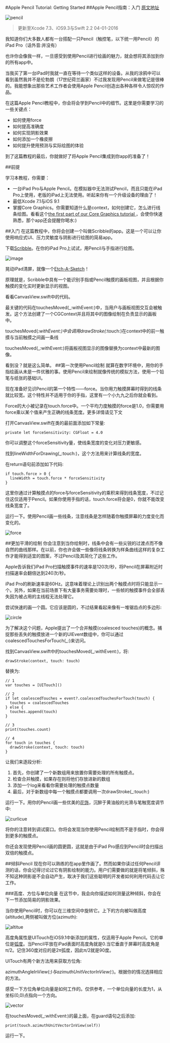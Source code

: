 #Apple Pencil Tutorial: Getting Started
##Apple Pencil指南：入门
[原文地址](https://www.raywenderlich.com/121834/apple-pencil-tutorial)

![pencil](http://www.raywenderlich.com/wp-content/uploads/2016/12/Final3.png)

>更新至Xcode 7.3、iOS9.3与Swift 2.2  04-01-2016

我知道你们大多数人都有一台搭配一只Pencil（触控笔，以下统一用Pencil）的iPad Pro（话外音:并没有）

也许你会像我一样，一旦感受到使用Pencil进行绘画的魅力，就会想将其添加到你的所有app中。

当我买了第一台iPad时我就一直在等待一个类似这样的设备。从我的涂鸦中可以看到虽然我并不是伦勃朗（17世纪荷兰画家）不过我发现用Pencil来做笔记是很棒的。我能想象出那些艺术工作者会使用Apple Pencil创造出各种各样令人惊叹的作品。

在这篇Apple Pencil教程中，你会将会学到Pencil中的细节。这里是你需要学习的一些关键点：
* 如何使用force
* 如何提高准确度
* 如何实现阴影效果
* 如何添加一个橡皮擦
* 如何提升使用预测与实际绘图的体验

到了这篇教程的最后，你就做好了将Apple Pencil集成到你app的准备了！

##前提

学习本教程，你需要：
* 一台iPad Pro与Apple Pencil。在模拟器中无法测试Pencil，而且只能在iPad Pro上使用，老版的iPad上无法使用。听起来你有一个升级设备的理由了！
* 最低Xcode 7.1与iOS 9.1
* 掌握Core Graphics。你需要知道什么是context，如何创建它，怎么进行线条绘图。看看这个[the first part of our Core Graphics tutorial ](http://www.raywenderlich.com/90690/modern-core-graphics-with-swift-part-1)，会使你快速熟悉，那个app还会提醒你喝水:)

##入门
在这篇教程中，你将会创建一个叫做Scribble的app。这是一个可以让你使用响应式UI、压力灵敏度与阴影进行绘图的简易app。

下载[Scribble](http://www.raywenderlich.com/wp-content/uploads/2016/12/Scribble-StarterV1.zip)。在你的iPad Pro上试试，用Pencil与手指进行绘图。

![image](http://www.raywenderlich.com/wp-content/uploads/2016/01/GettingStarted.png)

晃动iPad清屏，就像一个[Etch-A-Sketch](https://en.wikipedia.org/wiki/Etch_A_Sketch)！

原理就是，Scribble中具有一个能识别手指或Pencil触摸的画板视图，并且根据你触摸的变化实时更新显示的视图。

看看CanvasView.swift中的代码。

最关键的代码在touchesMoved(_:withEvent:)中，当用户与画板视图交互会被触发。这个方法创建了一个CGContext并且将其中的图像绘制在负责显示的画板中。

touchesMoved(_:withEvent:)中会调用drawStroke(_:touch:)在context中的前一触摸与当前触摸之间画一条线

touchesMoved(_:withEvent:)将画板视图显示的图像替换为context中最新的图像。 

看到没？就是这么简单。
##第一次使用Pencil绘制
就算在数字环境中，用你的手指绘画从未是一件优雅的事。使用Pencil来绘制就像传统的模拟方法，使用一个铅笔与纸张的基础UI。

现在准备好见识Pencil的第一个特性——force。当你用力触摸屏幕时得到的线条就比较宽。这个特性并不适用于你的手指，这里有一个小九九之后你就会看到。

Force的大小被记录在touch.force中。一个平均力度触摸的force是1.0，你需要用force乘以某个值来产生正确的线条宽度。更多详情请见下文

打开CanvasView.swift在类的最前面添加如下常量:
~~~~
private let forceSensitivity: CGFloat = 4.0
~~~~
你可以调整这个forceSensitivity量，使线条宽度的变化对压力更敏感。

找到lineWidthForDrawing(_:touch:)，这个方法用来计算线条的宽度。

在return语句前添加如下代码:
~~~~
if touch.force > 0 {
  lineWidth = touch.force * forceSensitivity
}
~~~~
这里你通过计算触摸点的force与forceSensitivity的乘积来得到线条宽度，不过记住这仅适用于Pencil。如果你使用手指的话，touch.force将会是0，你就不能改变线条宽度了。

运行一下。使用Pencil画一些线条，注意线条是怎样随着你触摸屏幕的力度变化而变化的。

![force](http://www.raywenderlich.com/wp-content/uploads/2016/12/Force.png)

##更加平滑的绘制
你会注意到当你绘制时，线条中会有一些尖锐的过渡点而不像自然的曲线那样。在以前，你也许会做一些像将线条转换为样条曲线这样的复杂工作才能得到适宜的图案，不过Pencil及其简化了这些工作。

Apple告诉我们iPad Pro扫描触摸事件的速率是120次/秒，将Pencil在屏幕附近时扫描速率会翻倍达到240次/秒。

iPad Pro的刷新速率是60Hz。这意味着理论上识别出两个触摸点时将只能显示一个。另外，如果在当前场景下有大量事务需要处理时，一些帧的触摸事件会全部丢失因为被占用的主线程无法处理它。

尝试快速的画一个圆。它应该是圆的，不过结果看起来像有一堆锯齿点的多边形:

![circle](http://www.raywenderlich.com/wp-content/uploads/2016/12/Circle.png)

为了解决这个问题，Apple提出了一个合并触摸(coalesced touches)的概念。捕捉那些丢失的触摸放进一个新的UIEvent数组中，你可以通过coalescedTouchesForTouch(_:)来访问。

找到CanvasView.swift中的touchesMoved(_:withEvent:)，将:
~~~~
drawStroke(context, touch: touch)
~~~~
替换为:
~~~~
// 1
var touches = [UITouch]()
 
// 2
if let coalescedTouches = event?.coalescedTouchesForTouch(touch) {
  touches = coalescedTouches
} else {
  touches.append(touch)
}
 
// 3
print(touches.count)
 
// 4
for touch in touches {
  drawStroke(context, touch: touch)
}
~~~~
让我们来逐段分析:
1. 首先，你创建了一个新数组用来放置你需要处理的所有触摸点。
2. 检查合并触摸，如果存在则将他们存放进新的数组
3. 添加一个log来看看你需要处理的触摸点数量
4. 最后，对于新数组中每一个触摸点都要调用一次drawStroke(_:touch:)

运行一下。用你的Pencil画一些优美的[花饰](https://en.wikipedia.org/wiki/Curlicue)，沉醉于黄油般的光滑与笔触宽度调节中:

![curlicue](https://cdn1.raywenderlich.com/wp-content/uploads/2016/12/Curlicue-480x282.png)

将你的注意转到调试窗口。你将会发现当你使用Pencil绘制而不是手指时，你会得到更多的触摸点。

你还会发现使用Pencil画的圆更圆，这就是由于iPad Pro感应到Pencil时会扫描出双倍的触摸点。

##倾斜Pencil
现在你可以熟练的在app里作画了。然而如果你读过任何Pencil评测的话，你会记得讨论过它有阴影绘制的能力。用户们需要做的就是将笔倾斜，殊不知这种阴影是不会自动产生，取决于我们这些聪明的开发者如何利用代码去让它工作。

###高度、方位与单位向量
在这节中，我会向你描述如何测量这种倾斜，你会在下一节添加简易的阴影效果。

当你使用Pencil时，你可以在三维空间中旋转它。上下的方向被叫做高度(altitude),两侧被叫做方位(azimuth):

![altitue](https://cdn3.raywenderlich.com/wp-content/uploads/2016/12/AzimuthDiagram.png)

高度角属性是UITouch在iOS9.1中新添加的属性，仅适用于Apple Pencil。它的单位是[弧度](https://en.wikipedia.org/wiki/Radian)。当Pencil平放在iPad表面时高度角就是0.当它垂直于屏幕时高度角是π/2。记住360度对应的是2π弧度，因此π/2就是90度。

UITouch有两个新方法用来获取方位角:

azimuthAngleInView(_:)与azimuthUnitVectorInView(_:)。根据你的情况选择相应的方法。

感受一下方位角单位向量是如何工作的。仅供参考，一个单位向量的长度为1，从坐标(0,0)点指向一个方向。

![vector](https://cdn3.raywenderlich.com/wp-content/uploads/2016/12/AzimuthVector-361x320.png)

在touchesMoved(_:withEvent:)的最上面，在guard语句之后添加:
~~~~
print(touch.azimuthUnitVectorInView(self))
~~~~
运行一下。
